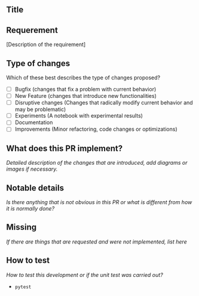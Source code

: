 ## Title

## Requerement
[Description of the requirement]

## Type of changes
Which of these best describes the type of changes proposed?
- [ ] Bugfix (changes that fix a problem with current behavior)
- [ ] New Feature (changes that introduce new functionalities)
- [ ] Disruptive changes (Changes that radically modify current behavior and may be problematic)
- [ ] Experiments (A notebook with experimental results)
- [ ] Documentation
- [ ] Improvements (Minor refactoring, code changes or optimizations)

## What does this PR implement?
_Detailed description of the changes that are introduced,
add diagrams or images if necessary._


## Notable details
_Is there anything that is not obvious in this PR or what is different from how it is normally done?_


## Missing
_If there are things that are requested and were not implemented, list here_


## How to test
_How to test this development or if the unit test was carried out?_

- `pytest`

